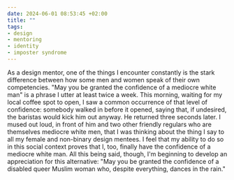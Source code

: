 ```yaml
---
date: 2024-06-01 08:53:45 +02:00
title: ""
tags:
- design
- mentoring
- identity
- imposter syndrome
---
```

As a design mentor, one of the things I encounter constantly is the stark difference between how some men and women speak of their own competencies. "May you be granted the confidence of a mediocre white man" is a phrase I utter at least twice a week. This morning, waiting for my local coffee spot to open, I saw a common occurrence of that level of confidence: somebody walked in before it opened, saying that, if undesired, the baristas would kick him out anyway. He returned three seconds later. I mused out loud, in front of him and two other friendly regulars who are themselves mediocre white men, that I was thinking about the thing I say to all my female and non-binary design mentees. I feel that my ability to do so in this social context proves that I, too, finally have the confidence of a mediocre white man. All this being said, though, I'm beginning to develop an appreciation for this alternative: "May you be granted the confidence of a disabled queer Muslim woman who, despite everything, dances in the rain."
